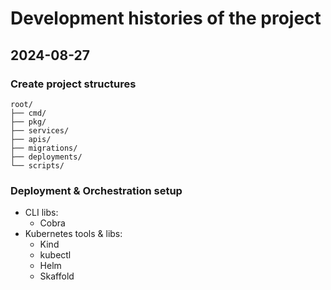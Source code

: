 # Development histories of the project

## 2024-08-27

### Create project structures
```
root/
├── cmd/
├── pkg/
├── services/
├── apis/
├── migrations/
├── deployments/
└── scripts/
```

### Deployment & Orchestration setup
- CLI libs: 
    - Cobra
- Kubernetes tools & libs:
    - Kind
    - kubectl
    - Helm
    - Skaffold
